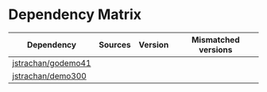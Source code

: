 # Dependency Matrix

Dependency | Sources | Version | Mismatched versions
---------- | ------- | ------- | -------------------
[jstrachan/godemo41](https://github.com/jstrachan/godemo41.git) |  | []() | 
[jstrachan/demo300](https://github.com/jstrachan/demo300.git) |  | []() | 
